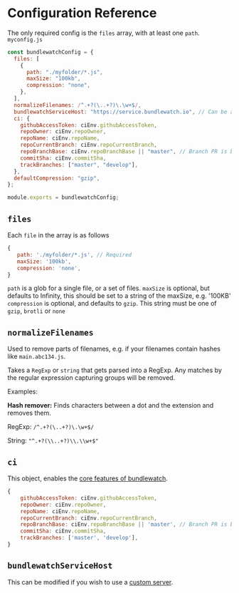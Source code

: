 # Configuration Reference

The only required config is the `files` array, with at least one `path`.
`myconfig.js`

```js
const bundlewatchConfig = {
  files: [
    {
      path: "./myfolder/*.js",
      maxSize: "100kb",
      compression: "none",
    },
  ],
  normalizeFilenames: /^.+?(\..+?)\.\w+$/,
  bundlewatchServiceHost: "https://service.bundlewatch.io", // Can be a custom service
  ci: {
    githubAccessToken: ciEnv.githubAccessToken,
    repoOwner: ciEnv.repoOwner,
    repoName: ciEnv.repoName,
    repoCurrentBranch: ciEnv.repoCurrentBranch,
    repoBranchBase: ciEnv.repoBranchBase || "master", // Branch PR is being merged into
    commitSha: ciEnv.commitSha,
    trackBranches: ["master", "develop"],
  },
  defaultCompression: "gzip",
};

module.exports = bundlewatchConfig;
```

## `files`

Each `file` in the array is as follows

```js
{
   path: './myfolder/*.js', // Required
   maxSize: '100kb',
   compression: 'none',
}

```

`path` is a glob for a single file, or a set of files.
`maxSize` is optional, but defaults to Infinity, this should be set to a string of the maxSize, e.g. '100KB'
`compression` is optional, and defaults to `gzip`. This string must be one of `gzip`, `brotli` or `none`

## `normalizeFilenames`

Used to remove parts of filenames, e.g. if your filenames contain hashes like `main.abc134.js`.

Takes a `RegExp` or `string` that gets parsed into a RegExp. Any matches by the regular expression capturing groups will be removed.

Examples:

**Hash remover:**
Finds characters between a dot and the extension and removes them.

RegExp: `/^.+?(\..+?)\.\w+$/`

String: `"^.+?(\\..+?)\\.\\w+$"`

## `ci`

This object, enables the [core features of bundlewatch](/guide/using-bundlewatch).

```js
{
    githubAccessToken: ciEnv.githubAccessToken,
    repoOwner: ciEnv.repoOwner,
    repoName: ciEnv.repoName,
    repoCurrentBranch: ciEnv.repoCurrentBranch,
    repoBranchBase: ciEnv.repoBranchBase || 'master', // Branch PR is being merged into
    commitSha: ciEnv.commitSha,
    trackBranches: ['master', 'develop'],
}
```

## `bundlewatchServiceHost`

This can be modified if you wish to use a [custom server](/guide/using-a-custom-server.md).


